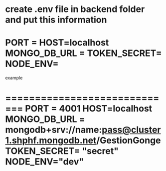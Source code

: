 create .env file in backend folder 
and put this information
====================================================================
PORT = 
HOST=localhost
MONGO_DB_URL = 
TOKEN_SECRET= 
NODE_ENV=
============================================================================
example 

=============================
PORT = 4001
HOST=localhost
MONGO_DB_URL = mongodb+srv://name:pass@cluster1.shphf.mongodb.net/GestionGonge
TOKEN_SECRET= "secret"
NODE_ENV="dev"
==============================
